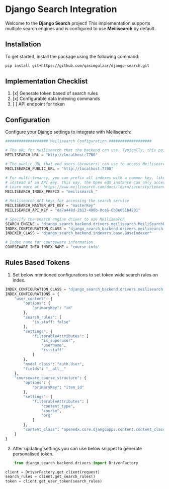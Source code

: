 # Django Search Integration

Welcome to the **Django Search** project! This implementation supports multiple search engines and is configured to use
**Meilisearch** by default.

## Installation

To get started, install the package using the following command:

```sh
pip install git+https://github.com/qasimgulzar/django-search.git
```

## Implementation Checklist

1. [x] Generate token based of search rules
2. [x] Configurable data indexing commands
3. [ ] API endpoint for token

## Configuration

Configure your Django settings to integrate with Meilisearch:

```python
################### Meilisearch Configuration ###################

# The URL for Meilisearch that the backend can use. Typically, this points to another Docker container or a Kubernetes service.
MEILISEARCH_URL = "http://localhost:7700"

# The public URL that end users (browsers) can use to access Meilisearch. Ensure this is HTTPS in a production environment.
MEILISEARCH_PUBLIC_URL = "http://localhost:7700"

# For multi-tenancy, you can prefix all indexes with a common key, like "sandbox7-", and use a restricted tenant token 
# instead of an API key. This way, the Open edX instance can only access indexes starting with this prefix.
# Learn more at: https://www.meilisearch.com/docs/learn/security/tenant_tokens
MEILISEARCH_INDEX_PREFIX = "meilisearch_"

# Meilisearch API keys for accessing the search service
MEILISEARCH_MASTER_API_KEY = "masterKey"
MEILISEARCH_API_KEY = "da7a448d-2b13-490b-8ca6-6b3e051b4201"

# Specify the search engine driver to use Meilisearch
SEARCH_ENGINE = "django_search_backend.drivers.meilisearch.MeiliSearchEngine"
INDEX_CONFIGURATION_CLASS = "django_search_backend.drivers.meilisearch.BaseIndexConfiguration"
INDEXER_CLASS = "django_search_backend.indexers.base.BaseIndexer"

# Index name for courseware information
COURSEWARE_INFO_INDEX_NAME = 'course_info'
```

## Rules Based Tokens

1. Set below mentioned configurations to set token wide search rules on index.

```python
INDEX_CONFIGURATION_CLASS = "django_search_backend.drivers.meilisearch.BaseIndexConfiguration"
INDEX_CONFIGURATIONS = {
    "user_content": {
        "options": {
            "primaryKey": "id"
        },
        "search_rules": [
            "is_staff: false"
        ],
        "settings": {
            "filterableAttributes": [
                "is_superuser",
                "username",
                "is_staff"
            ]
        },
        "model_class": "auth.User",
        "fields": "__all__"
    },
    "courseware_course_structure": {
        "options": {
            "primaryKey": "item_id"
        },
        "settings": {
            "filterableAttributes": [
                "content_type",
                "course",
                "org"
            ]
        },
        "content_class": "openedx.core.djangoapps.content.content_classes.courseware_search_models.CoursewareContent"
    }
}
```

2. After updating settings you can use below snippet to generate personalised token.

```python
    from django_search_backend.drivers import DriverFactory

client = DriverFactory.get_client(request)
search_rules = client.get_search_rules()
token = client.get_user_token(search_rules)
```